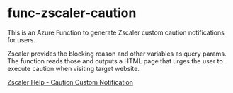 # func-zscaler-caution

This is an Azure Function to generate Zscaler custom caution notifications for users.

Zscaler provides the blocking reason and other variables as query params. The function reads those and outputs a HTML page that urges the user to execute caution when visiting target website.

[Zscaler Help - Caution Custom Notification](https://help.zscaler.com/zia/caution-custom-notification)
